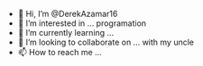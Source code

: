 - 👋 Hi, I’m @DerekAzamar16
- 👀 I’m interested in ... programation
- 🌱 I’m currently learning ...
- 💞️ I’m looking to collaborate on ... with my uncle
- 📫 How to reach me ...

<!---
DerekAzamar16/DerekAzamar16 is a ✨ special ✨ repository because its `README.md` (this file) appears on your GitHub profile.
You can click the Preview link to take a look at your changes.
--->

